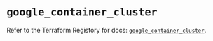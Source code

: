 # `google_container_cluster`

Refer to the Terraform Registory for docs: [`google_container_cluster`](https://registry.terraform.io/providers/hashicorp/google/5.8.0/docs/resources/container_cluster).
